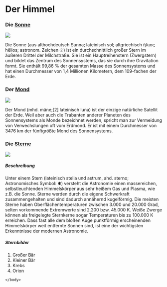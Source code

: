 <!DOCTYPE html>
<html>
	<head>
		<title>wl1.html</title>
	</head>
	<body><h1>Der Himmel</h1>
		<h3>Die <a href="https://de.wikipedia.org/wiki/Sonne">Sonne</a></h3>
			<img src="https://upload.wikimedia.org/wikipedia/commons/thumb/1/13/H%C3%A9raldique_meuble_Soleil_avec_visage.svg/220px-H%C3%A9raldique_meuble_Soleil_avec_visage.svg.png" />
			<p>Die Sonne (aus althochdeutsch Sunna; lateinisch sol; altgriechisch ἥλιος hēlios; astronom. Zeichen ☉) ist ein durchschnittlich großer Stern im äußeren Drittel der Milchstraße. Sie ist ein Hauptreihenstern (Zwergstern) und bildet das Zentrum des Sonnensystems, das sie durch ihre Gravitation formt. Sie enthält 99,86 % der gesamten Masse des Sonnensystems und hat einen Durchmesser von 1,4 Millionen Kilometern, dem 109-fachen der Erde.</p>
		<h3>Der <a href="https://de.wikipedia.org/wiki/Mond">Mond</a></h3>
			<a href="http://www.kalender-365.eu/images/mond/mond_1.jpg">
			<img src="http://www.kalender-365.eu/images/mond/mond_1.jpg"></a>
			<p>Der Mond (mhd. mâne;[2] lateinisch luna) ist der einzige natürliche Satellit der Erde. Weil aber auch die Trabanten anderer Planeten des Sonnensystems als Monde bezeichnet werden, spricht man zur Vermeidung von Verwechslungen oft vom Erdmond. Er ist mit einem Durchmesser von 3476 km der fünftgrößte Mond des Sonnensystems.</p>
		<h3>Die <a href="https://de.wikipedia.org/wiki/Stern">Sterne</a></h3>
			<a href="http://www.wissen.de/sites/default/files/styles/large/public/sternenhimmel_m13.jpg?itok=iAFvfFRx">
			<img src="http://www.wissen.de/sites/default/files/styles/large/public/sternenhimmel_m13.jpg?itok=iAFvfFRx"></a>
			<h5>Beschreibung</h5>
			<p>Unter einem Stern (lateinisch stella und astrum, ahd. sterno; Astronomisches Symbol: ✱) versteht die Astronomie einen massereichen, selbstleuchtenden Himmelskörper aus sehr heißem Gas und Plasma, wie z.B. die Sonne. Sterne werden durch die eigene Schwerkraft zusammengehalten und sind dadurch annähernd kugelförmig. Die meisten Sterne haben Oberflächentemperaturen zwischen 3.000 und 20.000 Grad, selten vorkommende Extremwerte sind 2.200 bzw. 45.000 K. Weiße Zwerge können als freigelegte Sternkerne sogar Temperaturen bis zu 100.000 K erreichen. Dass fast alle dem bloßen Auge punktförmig erscheinenden Himmelskörper weit entfernte Sonnen sind, ist eine der wichtigsten Erkenntnisse der modernen Astronomie.</p>
			<h5>Sternbilder</h5>
			 <ol>
				<li>Großer Bär</li>
				<li>Kleiner Bär</li>
				<li>Krebs</li>
				<li>Orion</li>
			</ol>
		
	</body>
</html>

